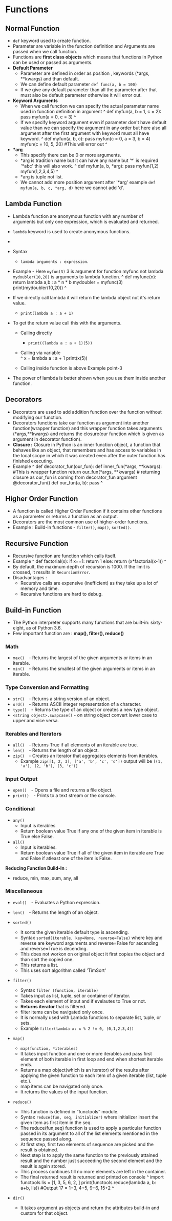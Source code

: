 # Functions

## Normal Function
-  `def` keyword used to create function.
-  Parameter are variable in the function definition and Arguments are passed when we call function.
-  Functions are **first class objects** which means that functions in Python can be used or passed as arguments.
-  **Default Parameter**
   -  Parameter are defined in order as position , keywords (\*args, \*\*kwargs) and than default.
   - We can define default parameter `def func(a, b = 100)`
   - If we give any default parameter than all the parameter after that must also be default parameter otherwise it will error out.
-  **Keyword Arguments**
   -  When we call function we can specify the actual parameter name used in function definition in argument
^
    def myfun(a, b = 1, c = 2):
        pass
    myfun(a = 0, c = 3)
^
   -  If we specify keyword argument even if parameter don't have default value than we can specify the argument in any order but here also all argument after the first argument with keyword must all have keyword.
^
    def myfun(a, b, c):
        pass
    myfun(c = 0, a = 3, b = 4)
    myfun(c = 10, 5, 20) #This will error out
^
-  **\*arg**
   -  This specify there can be 0 or more arguments.
   -  \*arg is tradition name but it can have any name but '\*' is required '\*abc' this will also work.
^
    def myfun(a, b, *arg):
        pass
    myfun(1,2)
    myfun(1,2,3,4,5)
^
   -  \*arg is tuple not list.
   -  We cannot add more position argument after '\*arg' example `def myfun(a, b, c, *arg, d)` here we cannot add 'd'.

## Lambda Function
-  Lambda function are anonymous function with any number of arguments but only one expression, which is evaluated and returned.
-  `lambda` keyword is used to create anonymous functions.
-  
-  Syntax    
    - `lambda arguments : expression`.
-  Example - Here `myfun(3)` 3 is argument for function myfunc not lambda `mydoubler(10,20)` is arguments to lambda function.
^
    def myfunc(n):  
      return lambda a,b : a * n * b
    mydoubler = myfunc(3)
    print(mydoubler(10,20))
^
-  If we directly call lambda it will return the lambda object not it's return value.
   -  `print(lambda a : a + 1)`
-  To get the return value call this with the arguments.
   -  Calling directly
      -  `print((lambda a : a + 1)(5))`
   -  Calling via variable  
^
    x = lambda a : a + 1
    print(x(5))
    
   -  Calling inside function is above Example point-3
      
-  The power of lambda is better shown when you use them inside another function.

## Decorators
-  Decorators are used to add addition function over the function without modifying our function.
-  Decorators functions take our function as argument into another function(wrapper function) and this wrapper function takes arguments (\*args,\*\*kwargs) and returns the closure(our function which is given as argument in decorator function).
-  **Closure :** Closure in Python is an inner function object, a function that behaves like an object, that remembers and has access to variables in the local scope in which it was created even after the outer function has finished executing.
-  Example
^
    def decorator_fun(our_fun):
        def inner_fun(*args, **kwargs):    #This is wrapper function
            return our_fun(*args, **kwargs) # returning closure as our_fun is coming from decorator_fun argument
    @decorator_fun()
    def our_fun(a, b):
        pass
^

## Higher Order Function
-  A function is called Higher Order Function if it contains other functions as a parameter or returns a function as an output.
-  Decorators are the most common use of higher-order functions.
-  Example : Build-in functions - `filter()`, `map()`, `sorted()`.

## Recursive Function
-  Recursive function are function which calls itself.
-  Example
^
    def factorial(x):
      if x==1:
        return 1
      else:
        return (x*factorial(x-1))
^
-  By default, the maximum depth of recursion is 1000. If the limit is crossed, it results in `RecursionError`.
-  Disadvantages :
   -  Recursive calls are expensive (inefficient) as they take up a lot of memory and time.
   -  Recursive functions are hard to debug.

## Build-in Function
- The Python interpreter supports many functions that are built-in: sixty-eight, as of Python 3.6.
- Few important function are : **map(), filter(), reduce()**

### Math
  -  ```max()```&emsp;- Returns the largest of the given arguments or items in an iterable.
  -  ```min()```&emsp;- Returns the smallest of the given arguments or items in an iterable.  


### Type Conversion and Formatting
  -  `str()`&emsp;- Returns a string version of an object.
  -  `ord()`&emsp;- Returns ASCII integer representation of a character.
  -  `type()`&emsp;- Returns the type of an object or creates a new type object.  
  -  `<string object>.swapcase()` - on string object convert lower case to upper and vice versa.

### Iterables and Iterators
  -  `all()`&emsp;- Returns True if all elements of an iterable are true.
  -  `len()`&emsp;- Returns the length of an object.
  -  `zip()`&emsp;- Creates an iterator that aggregates elements from iterables.
     -  Example `zip([1, 2, 3], ['a', 'b', 'c', 'd'])` output will be `[(1, 'a'), (2, 'b'), (3, 'c')]`

### Input Output
  -  ```open()```&emsp;- Opens a file and returns a file object.
  -  ```print()```&emsp;- Prints to a text stream or the console.

### Conditional
-  `any()`
   -  Input is iterables
   -  Return boolean value True if any one of the given item in iterable is True else False.
-  `all()`
   -  Input is iterables.
   -  Return boolean value True if all of the given item in iterable are True and False if atleast one of the item is False.

**Reducing Function Build-In :**
-  reduce, min, max, sum, any, all

### Miscellaneous
-  `eval()`&emsp;- Evaluates a Python expression.
-  `len()`&emsp;- Returns the length of an object.
-  `sorted()`
   -  It sorts the given iterable default type is ascending.
   -  Syntax `sorted(iterable, key=None, reverse=False)` where key and reverse are keyword arguments and reverse=False for ascending and reverse=True is decending.
   -  This does not workon on original object it first copies the object and than sort the copied one.
   -  This returns a list.
   -  This uses sort algorithm called 'TimSort'
-  `filter()`
   -  Syntax `filter (function, iterable)`
   -  Takes input as list, tuple, set or container of iterator.
   -  Takes each element of input and if evelautes to True or not.
   -  **Returns iterator** that is filtered.
   -  filter items can be navigated only once.
   -  It is normally used with Lambda functions to separate list, tuple, or sets.
   -  Example `filter(lambda x: x % 2 != 0, [0,1,2,3,4])`
-  `map()`
   -  `map(function, *iterables)`
   -  It takes input function and one or more iterables and pass first element of both iterable in first loop and end when shortest iterable ends.
   -  Returns a map object(which is an iterator) of the results after applying the given function to each item of a given iterable (list, tuple etc.).
   -  map items can be navigated only once.
   -  It returns the values of the input function.
-  `reduce()`
   -  This function is defined in “functools” module.
   -  Syntax `reduce(fun, seq, initializer)` where initializer insert the given item as first item in the seq.
   -  The reduce(fun,seq) function is used to apply a particular function passed in its argument to all of the list elements mentioned in the sequence passed along.
   -  At first step, first two elements of sequence are picked and the result is obtained.
   -  Next step is to apply the same function to the previously attained result and the number just succeeding the second element and the result is again stored.
   -  This process continues till no more elements are left in the container.
   -  The final returned result is returned and printed on console
^
    import functools
    lis = [1, 3, 5, 6, 2, ]
    print(functools.reduce(lambda a, b: a+b, lis)) #Output 17 = 1+3, 4+5, 9+6, 15+2
^

-  `dir()`
   -  It takes argument as objects and return the attributes build-in and custom for that object.
    
